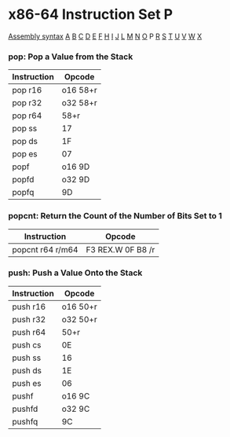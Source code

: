 x86-64 Instruction Set P
========================

[Assembly syntax](AssemblyX64.md)
[A](AssemblyX64A.md) [B](AssemblyX64B.md) [C](AssemblyX64C.md)
[D](AssemblyX64D.md) [E](AssemblyX64E.md) [F](AssemblyX64F.md)
[H](AssemblyX64H.md) [I](AssemblyX64I.md) [J](AssemblyX64J.md)
[L](AssemblyX64L.md) [M](AssemblyX64M.md) [N](AssemblyX64N.md)
[O](AssemblyX64O.md) P [R](AssemblyX64R.md)
[S](AssemblyX64S.md) [T](AssemblyX64T.md) [U](AssemblyX64U.md)
[V](AssemblyX64V.md) [W](AssemblyX64W.md) [X](AssemblyX64X.md)

### pop: Pop a Value from the Stack

| Instruction | Opcode   |
| ----------- | -------- |
| pop r16     | o16 58+r |
| pop r32     | o32 58+r |
| pop r64     | 58+r     |
| pop ss      | 17       |
| pop ds      | 1F       |
| pop es      | 07       |
| popf        | o16 9D   |
| popfd       | o32 9D   |
| popfq       | 9D       |

### popcnt: Return the Count of the Number of Bits Set to 1

| Instruction      | Opcode            |
| ---------------- | ----------------- |
| popcnt r64 r/m64 | F3 REX.W 0F B8 /r |

### push: Push a Value Onto the Stack

| Instruction | Opcode   |
| ----------- | -------- |
| push r16    | o16 50+r |
| push r32    | o32 50+r |
| push r64    | 50+r     |
| push cs     | 0E       |
| push ss     | 16       |
| push ds     | 1E       |
| push es     | 06       |
| pushf       | o16 9C   |
| pushfd      | o32 9C   |
| pushfq      | 9C       |
